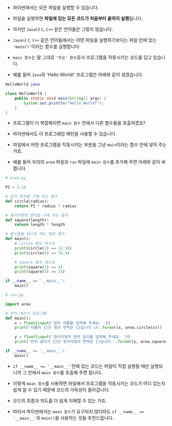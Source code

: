 + 파이썬에서는 모든 파일을 실행할 수 있습니다. 

+ 파일을 실행하면 **파일에 있는 모든 코드가 처음부터 끝까지 실행**됩니다. 

+ 하지만 `Java`나 `C`, `C++` 같은 언어들은 그렇지 않습니다. 

+ `Java`나 `C`, `C++` 같은 언어들에서는 어떤 파일을 실행하기보다는 파일 안에 있는 `'main()'`이라는 함수를 실행합니다. 

+ `main 함수`는 말 그대로 `'주요' 함수`로서 프로그램을 작동시키는 코드를 담고 있습니다.

+ 예를 들어 `Java`의 'Hello World!' 프로그램은 아래와 같이 생겼습니다.

```java
HelloWorld.java

class HelloWorld {
    public static void main(String[] args) {
        System.out.println("Hello World!"); 
    }
}
```

+ 프로그램이 더 복잡해지면 `main 함수` 안에서 다른 함수들을 호출하겠죠?

+ 파이썬에서도 이 프로그래밍 패턴을 사용할 수 있습니다. 

+ 파일에서 어떤 프로그램을 작동시키는 부분을 그냥 `main`이라는 함수 안에 넣어 주는 거죠. 

+ 예를 들어 우리의 `area` 파일과 `run` 파일에 `main 함수`를 추가해 주면 아래와 같이 바뀝니다.

```python
# area.py

PI = 3.14

# 원의 면적을 구해 주는 함수
def circle(radius):
    return PI * radius * radius  

# 정사각형의 면적을 구해 주는 함수
def square(length):
    return length * length

# 함수들을 테스팅 하는 메인 함수
def main():
    # circle 함수 테스트
    print(circle(2) == 12.56)
    print(circle(5) == 78.4)

    # square 함수 테스트
    print(square(2) == 4)
    print(square(5) == 25)

if __name__ == '__main__':
    main()
```
```python
# run.py

import area

# 면적 계산기 프로그램
def main():
    x = float(input('원의 지름을 입력해 주세요: '))
    print('지름이 {}인 원의 면적은 {}입니다.\n'.format(x, area.circle(x)))

    y = float(input('정사각형의 변의 길이를 입력해 주세요: '))
    print('변의 길이가 {}인 정사각형의 면적은 {}입니다.'.format(y, area.square(y)))

if __name__ == '__main__':
    main()
```

+ `if __name__ == '__main__'` 안에 있는 코드는 파일이 직접 실행될 때만 실행되니까 그 안에서 `main 함수`를 호출해 주면 됩니다.

+ 이렇게 `main 함수`를 사용하면 파일에서 프로그램을 작동시키는 코드가 어디 있는지 쉽게 알 수 있기 때문에 코드의 가독성이 올라갑니다. 

+ 코드의 흐름과 의도를 더 쉽게 이해할 수 있는 거죠. 

+ 따라서 파이썬에서는 `main 함수`가 요구되지 않더라도 `if __name__ == '__main__'`과 `main()`을 사용하는 것을 추천드립니다.